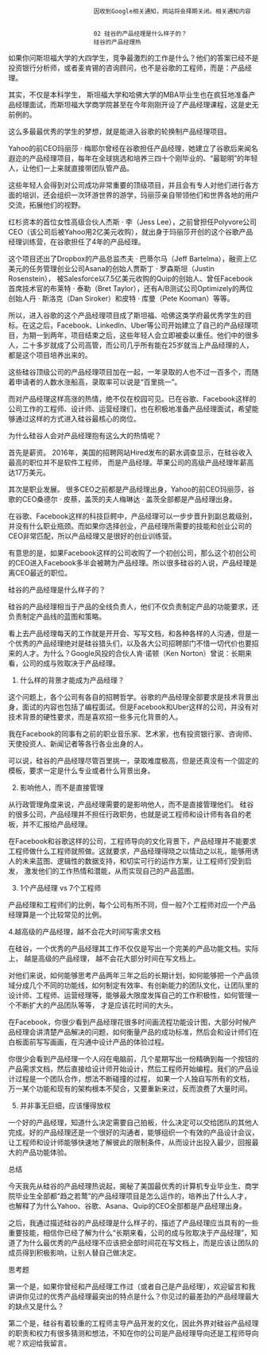 
                            
                            因收到Google相关通知，网站将会择期关闭。相关通知内容
                            
                            
                            02 硅谷的产品经理是什么样子的？
                            硅谷的产品经理热

如果你问斯坦福大学的大四学生，竞争最激烈的工作是什么？他们的答案已经不是投资银行分析师，或者麦肯锡的咨询顾问，也不是谷歌的工程师，而是：产品经理。

其实，不仅是本科学生， 斯坦福大学和哈佛大学的MBA毕业生也在疯狂地准备产品经理面试，而斯坦福大学商学院甚至在今年刚刚开设了产品经理课程，这是史无前例的。

这么多最最优秀的学生的梦想，就是能进入谷歌的轮换制产品经理项目。

Yahoo的前CEO玛丽莎 · 梅耶尔曾经在谷歌担任产品经理，她建立了谷歌后来闻名遐迩的产品经理项目，每年在全球挑选和培养三四十个刚毕业的、“最聪明”的年轻人，让他们一上来就直接带团队管产品。

这些年轻人会得到对公司成功非常重要的顶级项目，并且会有专人对他们进行各方面的培训，还会组织一次环游世界的游学，玛丽莎亲自带领他们和世界各地的用户交流，拓展他们的视野。

红杉资本的首位女性高级合伙人杰斯 · 李（Jess Lee），之前曾担任Polyvore公司CEO（该公司后被Yahoo用2亿美元收购），就出身于玛丽莎开创的这个谷歌产品经理训练营，在谷歌担任了4年的产品经理。

这个项目还出了Dropbox的产品总监杰夫 · 巴蒂尔马（Jeff Bartelma），融资上亿美元的任务管理创业公司Asana的创始人贾斯丁 · 罗森斯坦（Justin Rosenstein）， 被Salesforce以7.5亿美元收购的Quip的创始人、曾任Facebook首席技术官的布莱特 · 泰勒（Bret Taylor），还有A/B测试公司Optimizely的两位创始人丹 · 斯洛克（Dan Siroker）和皮特 · 库曼（Pete Kooman）等等。

所以，进入谷歌的这个产品经理项目成了斯坦福、哈佛这类学府最优秀学生的目标。在这之后，Facebook、LinkedIn、Uber等公司开始建立了自己的产品经理项目，为期一到两年，项目结束之后，这些年轻人会立即被委以重任。他们中的很多人，二十多岁就成了公司高管，而公司几乎所有能在25岁就当上产品经理的人，都是这个项目培养出来的。

这些硅谷顶级公司的产品经理项目加在一起，一年录取的人也不过一百多个，而随着申请者的人数水涨船高，录取率可以说是“百里挑一”。

而对产品经理这样高涨的热情，绝不仅在校园可见。已在谷歌、Facebook这样的公司工作的工程师、设计师、运营经理们，也在积极地准备产品经理面试，希望能够通过这样的方式进入硅谷最核心的岗位。

为什么硅谷人会对产品经理抱有这么大的热情呢？


首先是薪资。 2016年，美国的招聘网站Hired发布的薪水调查显示，在硅谷收入最高的职位并不是软件工程师， 而是产品经理。苹果公司的高级产品经理年薪高达17万美元。





其次是职业发展。 很多CEO之前都是产品经理出身，Yahoo的前CEO玛丽莎，谷歌的CEO桑德尔 · 皮蔡，盖茨的夫人梅琳达 · 盖茨全部都是产品经理出身。


在谷歌、Facebook这样的科技巨鳄中，产品经理可以一步步晋升到副总裁级别，并没有什么职业瓶颈。而如果你选择创业，产品经理所需要的技能和创业公司的CEO非常匹配，所以产品经理又是很好的创业训练营。

有意思的是，如果Facebook这样的公司收购了一个初创公司，那么这个初创公司的CEO进入Facebook多半会被聘为产品经理。所以很多硅谷的人说，产品经理是离CEO最近的职位。

硅谷的产品经理是什么样子的？

硅谷的产品经理相当于产品的全线负责人，他们不仅负责制定产品的功能要求，还负责制定产品线的蓝图和策略。

看上去产品经理每天的工作就是开开会、写写文档，和各种各样的人沟通，但是一个优秀的产品经理绝对是硅谷猎头们，以及各大公司招聘部门不惜一切代价也要招来的人才。为什么？Google风投的合伙人肯·诺顿（Ken Norton）曾说：长期来看，公司的成与败取决于产品经理。

1. 什么样的背景才能成为产品经理？

这个问题上，各个公司有各自的招聘哲学。谷歌的产品经理全部要求是技术背景出身，面试的内容也包括了编程面试。但是Facebook和Uber这样的公司，并没有对技术背景的硬性要求，而是喜欢招一些多元化背景的人。

我在Facebook的同事有之前的职业音乐家、艺术家，也有投资银行家、咨询师、天使投资人、新闻记者等各行各业出身的人。

可以说，硅谷的产品经理尽管百里挑一，录取难度极高，但是还真没有一个固定的模板，要求一定是什么专业或者什么背景出身。

2. 影响他人，而不是直接管理

从行政管理角度来说，产品经理需要的是影响他人，而不是直接管理他们。 硅谷的很多公司，产品经理并不担任行政职务，也就是说工程师和设计师有各自的老板，并不汇报给产品经理。

在Facebook和谷歌这样的公司，工程师导向的文化背景下，产品经理并不能要求工程师做什么工程师就照做。这就要求，产品经理得晓之以情动之以礼，能够用诱人的未来蓝图、逻辑性的数据支持，和切实可行的运作方案，让工程师们受到启发， 激发他们的工作热情和潜能，从而实现自己的产品蓝图。

3. 1个产品经理 vs 7个工程师

产品经理和工程师们的比例，每个公司有所不同，但一般7个工程师对应一个产品经理算是一个比较常见的比例。

4.越高级的产品经理，越不会花大时间写需求文档

在硅谷，一个优秀的产品经理其工作不仅仅是写出一个完美的产品功能文档。实际上， 越是高级的产品经理， 越不会花大部分时间在写文档上。

对他们来说，如何能够思考产品两年三年之后的长期计划，如何能够把一个产品领域分成几个不同的功能线，如何制定有效率、有创新能力的团队文化，让团队里的设计师、工程师、运营经理等，能够最大限度发挥自己的工作积极性，如何管理一个不断扩大的产品团队等等， 才是应该花时间的大头。

在Facebook，你很少看到产品经理花很多时间画流程功能设计图，大部分时候产品经理会讲清楚产品解决的问题，如何衡量产品的成功标准，然后会和设计师们在白板面前写写画画，在沟通中设计产品的体验过程。

你很少会看到产品经理一个人闷在电脑前，几个星期写出一份精确到每一个按钮的产品需求文档，然后直接给设计师开始设计，然后工程师开始编程。我们的产品设计过程是一个团队合作，想法不断碰撞的过程， 如果一个人独自写所有的文档，万一某个功能和现有的架构根本不契合，又要重新来过，反而浪费了大量时间。

5. 并非事无巨细，应该懂得放权

一个好的产品经理，知道什么决定需要自己拍板，什么决定可以交给团队的其他人完成。好的产品经理还是一个很好的沟通者，能够组织一个有效的产品设计会议，让工程师和设计师能够快速地了解彼此的限制条件，从而设计出投入最少，回报最大的产品功能体验。

总结

今天我先从硅谷的产品经理热说起，揭秘了美国最优秀的计算机专业毕业生、商学院毕业生全部都“趋之若鹜”的产品经理项目是怎么运作的，培养出了什么人才， 也解释了为什么Yahoo、谷歌、Asana、Quip的CEO全部都是产品经理出身。

之后，我通过描述硅谷的产品经理是什么样子的，描述了产品经理应当具有的一些重要技能，相信你已经了解为什么“长期来看，公司的成与败取决于产品经理”，知道了为什么最优秀的产品经理不应该把全部时间花在写文档上，而是应该让团队的成员得到积极影响，让别人替自己做决定。

思考题

第一个是，如果你曾经和产品经理工作过（或者自己是产品经理），欢迎留言和我讲讲你见过的优秀产品经理最突出的特点是什么？你见过的最差劲的产品经理最大的缺点又是什么？

第二个是，硅谷有着较重的工程师主导产品开发的文化，因此外界对硅谷产品经理的职责和权力有很多猜测和想法，不知在你的公司是产品经理导向还是工程师导向呢？欢迎给我留言。

                        
                        
                            